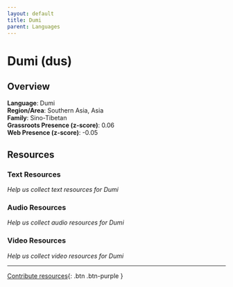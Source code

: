 ```yaml
---
layout: default
title: Dumi
parent: Languages
---
```


# Dumi (dus)

## Overview

**Language**: Dumi  
**Region/Area**: Southern Asia, Asia  
**Family**: Sino-Tibetan  
**Grassroots Presence (z-score)**: 0.06  
**Web Presence (z-score)**: -0.05  

## Resources

### Text Resources
*Help us collect text resources for Dumi*

### Audio Resources
*Help us collect audio resources for Dumi*

### Video Resources
*Help us collect video resources for Dumi*

---

[Contribute resources](https://forms.office.com/e/1SfLJx3u1r){: .btn .btn-purple }
